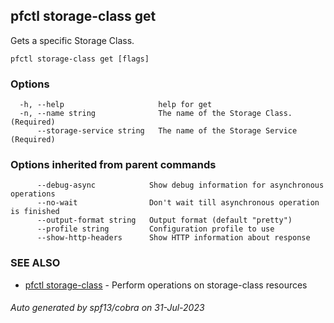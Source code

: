 ## pfctl storage-class get

Gets a specific Storage Class.

```
pfctl storage-class get [flags]
```

### Options

```
  -h, --help                     help for get
  -n, --name string              The name of the Storage Class. (Required)
      --storage-service string   The name of the Storage Service (Required)
```

### Options inherited from parent commands

```
      --debug-async            Show debug information for asynchronous operations
      --no-wait                Don't wait till asynchronous operation is finished
      --output-format string   Output format (default "pretty")
      --profile string         Configuration profile to use
      --show-http-headers      Show HTTP information about response
```

### SEE ALSO

* [pfctl storage-class](pfctl_storage-class.md)	 - Perform operations on storage-class resources

###### Auto generated by spf13/cobra on 31-Jul-2023
